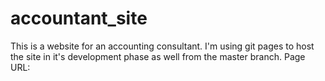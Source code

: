 # accountant_site
This is a website for an accounting consultant. I'm using git pages to host the site in it's development phase as well from the master branch.
Page URL: 
